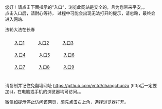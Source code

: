 您好！请点击下面指示的“入口”，浏览此网站是安全的，且为您带来平安。。 <br/>
点击入口后，请耐心等待， 过程中可能会出现无法打开的提示，请忽略，最终会进入网站. </br>

法轮大法在长春<br/>
<div style="padding:10px"><a style="margin:20px" target="_blank" href="https://d29jgccisav4ws.cloudfront.net/2Qpsp?ksrszlsr" id="ccLink1" rel="nofollow">入口1</a> <a target="_blank" style="margin:20px" href="https://d3d9s7wpm8k90v.cloudfront.net/2Qpsp?blwem" id="ccLink2" rel="nofollow">入口2</a> <a style="margin:20px" target="_blank" href="https://d1n53qn3a3jq4i.cloudfront.net/2Qpsp?ypnzt" id="ccLink3" rel="nofollow">入口3</a></div>

<div style="padding:10px" ><a style="margin:20px" target="_blank" href="https://d29jgccisav4ws.cloudfront.net/2Qpsp?ksrszlsr" id="ccLink4" rel="nofollow">入口4</a> <a style="margin:20px" href="https://d3d9s7wpm8k90v.cloudfront.net/2Qpsp?blwem" target="_blank" id="ccLink5" rel="nofollow">入口5</a> <a style="margin:20px" href="https://d1n53qn3a3jq4i.cloudfront.net/2Qpsp?ypnzt" target="_blank" id="ccLink6" rel="nofollow">入口6</a></div>

<div style="padding:10px"><a style="margin:20px" target="_blank" href="https://d29jgccisav4ws.cloudfront.net/2Qpsp?ksrszlsr" id="ccLink7" rel="nofollow">入口7</a> <a style="margin:20px" href="https://d3d9s7wpm8k90v.cloudfront.net/2Qpsp?blwem" target="_blank" id="ccLink8" rel="nofollow">入口8</a> <a style="margin:20px" target="_blank" href="https://d1n53qn3a3jq4i.cloudfront.net/2Qpsp?ypnzt" id="ccLink9" rel="nofollow">入口9</a></div>

<br/>



请复制并记住免翻墙网址 https://github.com/yntd/changchunzx (http后一定要加s)，在电脑或手机的浏览器均可访问。。<br/>

微信如提示停止访问该网页，须先点击右上角，选择浏览器打开。
